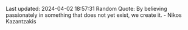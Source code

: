 Last updated: 2024-04-02 18:57:31
Random Quote: By believing passionately in something that does not yet exist, we create it. - Nikos Kazantzakis